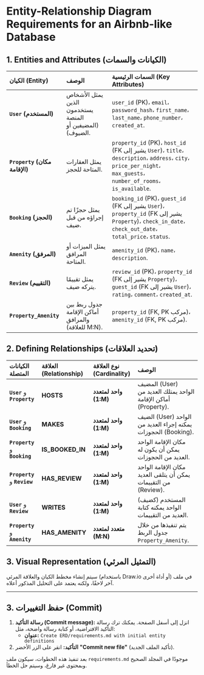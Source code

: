 # Entity-Relationship Diagram Requirements for an Airbnb-like Database

## 1. Entities and Attributes (الكيانات والسمات)

| الكيان (Entity) | الوصف | السمات الرئيسية (Key Attributes) |
| :--- | :--- | :--- |
| **`User` (المستخدم)** | يمثل الأشخاص الذين يستخدمون المنصة (المضيفين أو الضيوف). | `user_id` (PK)، `email`، `password_hash`، `first_name`، `last_name`، `phone_number`، `created_at`. |
| **`Property` (مكان الإقامة)** | يمثل العقارات المتاحة للحجز. | `property_id` (PK)، `host_id` (FK يشير إلى `User`)، `title`، `description`، `address`، `city`، `price_per_night`، `max_guests`، `number_of_rooms`، `is_available`. |
| **`Booking` (الحجز)** | يمثل حجزًا تم إجراؤه من قبل ضيف. | `booking_id` (PK)، `guest_id` (FK يشير إلى `User`)، `property_id` (FK يشير إلى `Property`)، `check_in_date`، `check_out_date`، `total_price`، `status`. |
| **`Amenity` (المرفق)** | يمثل الميزات أو المرافق المتاحة. | `amenity_id` (PK)، `name`، `description`. |
| **`Review` (التقييم)** | يمثل تقييمًا يتركه ضيف. | `review_id` (PK)، `property_id` (FK يشير إلى `Property`)، `guest_id` (FK يشير إلى `User`)، `rating`، `comment`، `created_at`. |
| **`Property_Amenity`** | جدول ربط بين أماكن الإقامة والمرافق (للعلاقة M:N). | `property_id` (FK, PK مركب)، `amenity_id` (FK, PK مركب). |

## 2. Defining Relationships (تحديد العلاقات)

| الكيانات المتصلة | العلاقة (Relationship) | نوع العلاقة (Cardinality) | الوصف |
| :--- | :--- | :--- | :--- |
| **`User`** و **`Property`** | **HOSTS** | **واحد لمتعدد (1:M)** | المضيف (User) الواحد يمتلك العديد من أماكن الإقامة (Property). |
| **`User`** و **`Booking`** | **MAKES** | **واحد لمتعدد (1:M)** | الضيف (User) الواحد يمكنه إجراء العديد من الحجوزات (Booking). |
| **`Property`** و **`Booking`** | **IS_BOOKED_IN** | **واحد لمتعدد (1:M)** | مكان الإقامة الواحد يمكن أن يكون له العديد من الحجوزات. |
| **`Property`** و **`Review`** | **HAS_REVIEW** | **واحد لمتعدد (1:M)** | مكان الإقامة الواحد يمكن أن يتلقى العديد من التقييمات (Review). |
| **`User`** و **`Review`** | **WRITES** | **واحد لمتعدد (1:M)** | المستخدم (كضيف) الواحد يمكنه كتابة العديد من التقييمات. |
| **`Property`** و **`Amenity`** | **HAS_AMENITY** | **متعدد لمتعدد (M:N)** | يتم تنفيذها من خلال جدول الربط `Property_Amenity`. |

## 3. Visual Representation (التمثيل المرئي)

سيتم إنشاء مخطط الكيان والعلاقة المرئي (باستخدام Draw.io أو أداة أخرى) في ملف آخر لاحقًا، ولكنه يعتمد على التحليل المذكور أعلاه.

---

## 3. حفظ التغييرات (Commit)

1.  **رسالة التأكيد (Commit message):** انزل إلى أسفل الصفحة. يمكنك ترك رسالة التأكيد الافتراضية، أو كتابة رسالة واضحة، مثل:
    * **عنوان:** `Create ERD/requirements.md with initial entity definitions`
2.  **التأكيد:** انقر على الزر الأخضر **"Commit new file"** (تأكيد الملف الجديد).

بعد تنفيذ هذه الخطوات، سيكون ملف `requirements.md` موجودًا في المجلد الصحيح وبمحتوى غير فارغ، وسيتم حل الخطأ.
